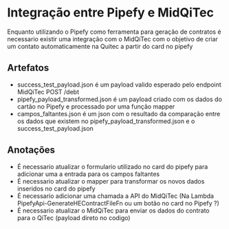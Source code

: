 # Integração entre Pipefy e MidQiTec

Enquanto utilizando o Pipefy como ferramenta para geração de contratos é necessario existir uma integração com o MidQiTec com o objetivo
de criar um contato automaticamente na Quitec a partir do card no pipefy

## Artefatos

- success_test_payload.json é um payload valido esperado pelo endpoint MidQiTec POST /debt
- pipefy_payload_transformed.json é um payload criado com os dados do cartão no Pipefy e processado por uma função mapper
- campos_faltantes.json é um json com o resultado da comparação entre os dados que existem no pipefy_payload_transformed.json e o success_test_payload.json 


## Anotações

- É necessario atualizar o formulario utilizado no card do pipefy para adicionar uma a entrada para os campos faltantes
- É necessario atualizar o mapper para transformar os novos dados inseridos no card do pipefy
- É necessario adicionar uma chamada a API do MidQiTec (Na Lambda PipefyApi-GenerateHEContractFileFn ou um botão no card no Pipefy ?)
- É necessario atualizar o MidQiTec para enviar os dados do contrato para o QiTec (payload direto no codigo)